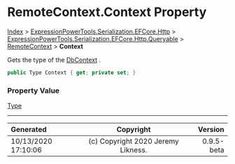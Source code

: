 ﻿# RemoteContext.Context Property

[Index](../index.md) > [ExpressionPowerTools.Serialization.EFCore.Http](ExpressionPowerTools.Serialization.EFCore.Http.a.md) > [ExpressionPowerTools.Serialization.EFCore.Http.Queryable](ExpressionPowerTools.Serialization.EFCore.Http.Queryable.n.md) > [RemoteContext](ExpressionPowerTools.Serialization.EFCore.Http.Queryable.RemoteContext.cs.md) > **Context**

Gets the type of the [DbContext](https://docs.microsoft.com/dotnet/api/microsoft.entityframeworkcore.dbcontext) .

```csharp
public Type Context { get; private set; }
```

### Property Value

 [Type](https://docs.microsoft.com/dotnet/api/system.type) 


---

| Generated | Copyright | Version |
| :-- | :-: | --: |
| 10/13/2020 17:10:06 | (c) Copyright 2020 Jeremy Likness. | 0.9.5-beta |
